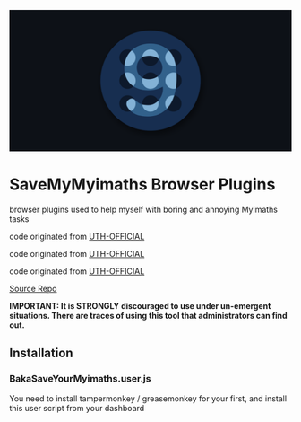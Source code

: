 ﻿![Banner](readme/banner.png)

# SaveMyMyimaths Browser Plugins

browser plugins used to help myself with boring and annoying Myimaths tasks

code originated from [UTH-OFFICIAL](https://github.com/UTH-Not-NDK)

code originated from [UTH-OFFICIAL](https://github.com/UTH-Not-NDK)

code originated from [UTH-OFFICIAL](https://github.com/UTH-Not-NDK)

[Source Repo](https://github.com/UTH-Not-NDK/SaveMyMyimaths)

**IMPORTANT: It is STRONGLY discouraged to use under un-emergent situations. There are traces of using this tool that
administrators can find out.**

## Installation

### BakaSaveYourMyimaths.user.js
You need to install tampermonkey / greasemonkey for your first, and install this user script from your dashboard
